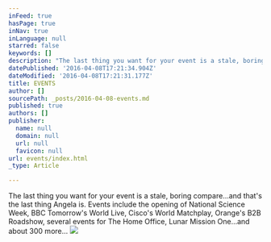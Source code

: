 ```yaml
---
inFeed: true
hasPage: true
inNav: true
inLanguage: null
starred: false
keywords: []
description: "The last thing you want for your event is a stale, boring compare...and that's the last thing Angela is. \_Events include the opening of National Science Week, BBC Tomorrow's World Live, Cisco's World Matchplay, Orange's B2B Roadshow, several events for The Home Office, Lunar Mission One...and about 300 more..."
datePublished: '2016-04-08T17:21:34.904Z'
dateModified: '2016-04-08T17:21:31.177Z'
title: EVENTS
author: []
sourcePath: _posts/2016-04-08-events.md
published: true
authors: []
publisher:
  name: null
  domain: null
  url: null
  favicon: null
url: events/index.html
_type: Article

---
```

The last thing you want for your event is a stale, boring compare...and that's the last thing Angela is.  Events include the opening of National Science Week, BBC Tomorrow's World Live, Cisco's World Matchplay, Orange's B2B Roadshow, several events for The Home Office, Lunar Mission One...and about 300 more...
![](https://the-grid-user-content.s3-us-west-2.amazonaws.com/7ca16f87-4821-43e2-b2e7-68db1d8b88fb.jpg)